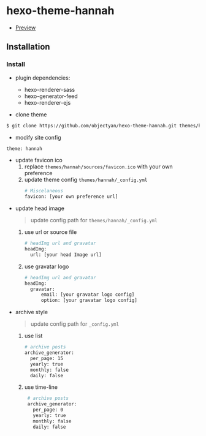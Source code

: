 # hexo-theme-hannah
- [Preview](http://objectyan.me)

## Installation

### Install

- plugin dependencies:
    - hexo-renderer-sass
    - hexo-generator-feed
    - hexo-renderer-ejs

- clone theme
``` bash
$ git clone https://github.com/objectyan/hexo-theme-hannah.git themes/hannah
```

- modify site config
``` bash
theme: hannah
```

- update favicon ico
    1. replace `themes/hannah/sources/favicon.ico` with your own preference
    2. update theme config `themes/hannah/_config.yml`
        ``` bash
        # Miscelaneous
        favicon: [your own preference url]
        ```
- update head image
    > update config path for `themes/hannah/_config.yml`
    1. use url or source file
        ``` bash
        # headImg url and gravatar
        headImg:
          url: [your head Image url]
        ```
    2. use gravatar logo
        ``` bash
        # headImg url and gravatar
        headImg:
          gravatar:
              email: [your gravatar logo config]
              option: [your gravatar logo config]
        ```
- archive style
    > update config path for `_config.yml`
    1. use list
        ```bash
        # archive posts
        archive_generator:
          per_page: 15
          yearly: true
          monthly: false
          daily: false
        ```
    2. use time-line
       ```bash
        # archive posts
        archive_generator:
          per_page: 0
          yearly: true
          monthly: false
          daily: false
       ```
